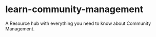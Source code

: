 # learn-community-management
A Resource hub with everything you need to know about Community Management. 
